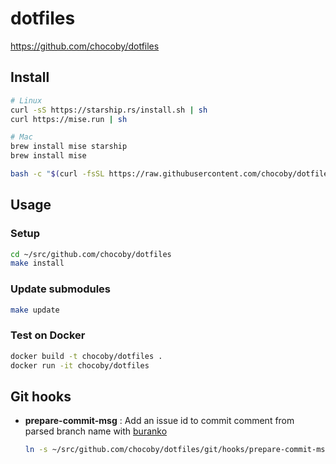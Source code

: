 # dotfiles

https://github.com/chocoby/dotfiles

## Install

```sh
# Linux
curl -sS https://starship.rs/install.sh | sh
curl https://mise.run | sh

# Mac
brew install mise starship
brew install mise

bash -c "$(curl -fsSL https://raw.githubusercontent.com/chocoby/dotfiles/main/scripts/install)"
```

## Usage

### Setup

```sh
cd ~/src/github.com/chocoby/dotfiles
make install
```

### Update submodules

```sh
make update
```

### Test on Docker

```sh
docker build -t chocoby/dotfiles .
docker run -it chocoby/dotfiles
```

## Git hooks

* **prepare-commit-msg** : Add an issue id to commit comment from parsed branch name with [buranko](https://github.com/chocoby/buranko)

  ```sh
  ln -s ~/src/github.com/chocoby/dotfiles/git/hooks/prepare-commit-msg `pwd`/.git/hooks/
  ```
